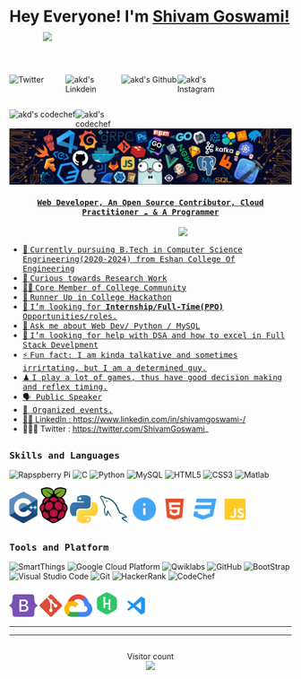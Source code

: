 # Hey Everyone! I'm [Shivam Goswami!](https://github.com/codebanda) &nbsp;&nbsp;&nbsp;&nbsp;&nbsp;&nbsp;&nbsp;&nbsp; <img src="https://github.com/shivamgoswamihere/shivamgoswamihere/blob/master/wave-hello.gif" width="6%">
<br><br>
<a href="https://twitter.com/ShivamGoswami_">
  <img align="left" alt="Twitter" width="100px" src="https://img.shields.io/badge/Twitter-1DA1F2?style=for-the-badge&logo=Twitter&logoColor=white" />
</a>
<a href="https://www.linkedin.com/in/shivamgoswami-/">
  <img align="left" alt="akd's Linkdein" width="100px" src="https://img.shields.io/badge/Linkedin-0A66C2?style=for-the-badge&logo=Linkedin&logoColor=white" />
</a>
<a href="https://github.com/codebanda">
  <img align="left" alt="akd's Github" width="100px" src="https://img.shields.io/badge/Github-181717?style=for-the-badge&logo=Github&logoColor=white" />
</a>
<a href="https://www.instagram.com/shivamgoswami__/">
  <img align="left" alt="akd's Instagram" width="100px" src="https://img.shields.io/badge/Instagram-E4405F?style=for-the-badge&logo=instagram&logoColor=white" />
</a>

<br><br>

<a href="https://www.codechef.com/users/shivamgoswami">
  <img align="left" alt="akd's codechef" src="https://img.shields.io/badge/dynamic/json?label=CodeChef&query=%24.rating&url=https://competitive-coding-api.herokuapp.com/api/codechef/codebanda&prefix=Rating%20&logo=codechef&logoColor=f5f5dc&labelColor=7b5e47&style=for-the-badge&cacheSeconds=900" />
</a>
<a href="mailto:shivamg@gmail.com">
  <img align="left" alt="akd's codechef" width="70px" src="https://img.shields.io/badge/Gmail-EA4335?style=for-the-badge&logo=Gmail&logoColor=white" />
<br><br>
<img src="https://github.com/codebanda/codebanda/blob/7fd6fe80d17c4a889dba7fc46ae7ceadcbd24a01/header_.png"

## <p align="center"><h4 align="center"><samp> Web Developer, An Open Source Contributor, Cloud Practitioner ☁  & A Programmer </samp></h4></p>

<div>
<img align="right" src="https://github.com/shivamgoswamihere/shivamgoswamihere/blob/54347fc486e16a32571e0747382615f49aab0c9f/code.gif" width="40%"/>
  <br>

- 👷 <samp>Currently pursuing B.Tech in Computer Science Engrineering(2020-2024) from Eshan College Of Engineering
- 🔭 <samp> Curious towards Research Work
- ✍🏻 <samp>Core Member of College Community  
- 🥇 <samp>Runner Up in College Hackathon 
- 💼 <samp>I’m looking for **Internship/Full-Time(PPO)** Opportunities/roles.
- 💬 <samp>Ask me about Web Dev/ Python / MySQL 
- 🤔 <samp>I’m looking for help with DSA and how to excel in Full Stack Develpment
- ⚡ <samp>Fun fact: I am kinda talkative and sometimes irrirtating, but I am a determined guy.
- ♟ <samp>I play a lot of games, thus have good decision making and reflex timing.
- 🗣<samp> Public Speaker
- 🎫<samp> Organized events.
- 🤵🏽<sample> LinkedIn : https://www.linkedin.com/in/shivamgoswami-/
- 🙋🏽‍♂️<sample> Twitter : https://twitter.com/ShivamGoswami_
</div>

##
<h3><b><samp>Skills and Languages</samp></b></h3>

![Rapspberry Pi](https://img.shields.io/badge/Raspberry_pi-C51A4A?style=flat-square&logo=raspberry-pi&logoColor=white)
![C](https://img.shields.io/badge/C-27338e?style=flat-square&logo=c&logoColor=white)
![Python](https://img.shields.io/badge/Python-3776AB?style=flat-square&logo=Python&logoColor=white)
![MySQL](https://img.shields.io/badge/MySQL-4479A1?style=flat-square&logo=MySQL&logoColor=white)
![HTML5](https://img.shields.io/badge/HTML5-E34F26?style=flat-square&logo=HTML5&logoColor=white)
![CSS3](https://img.shields.io/badge/CSS3-1572B6?style=flat-square&logo=CSS3&logoColor=white)
![Matlab](https://img.shields.io/badge/MATLAB-800000?style=flat-square&logo=MathWorks&logoColor=white)

<span>
<img src="https://github.com/codebanda/codebanda/blob/f72e33098aec6a3f53651ff7835549ded26db2c6/imgs/c.svg" alt="drawing" width="50"/>
<img src="https://github.com/codebanda/codebanda/blob/f72e33098aec6a3f53651ff7835549ded26db2c6/imgs/raspberry-pi.svg" alt="drawing" width="50"/>
<img src="https://github.com/codebanda/codebanda/blob/f72e33098aec6a3f53651ff7835549ded26db2c6/imgs/python-5.svg" alt="drawing" width="50"/>
<img src="https://github.com/codebanda/codebanda/blob/f72e33098aec6a3f53651ff7835549ded26db2c6/imgs/mysql-6.svg" alt="drawing" width="50"/>
<img src="https://github.com/codebanda/codebanda/blob/f72e33098aec6a3f53651ff7835549ded26db2c6/imgs/readme.svg" alt="drawing" width="50"/>
<img src="https://github.com/codebanda/codebanda/blob/f72e33098aec6a3f53651ff7835549ded26db2c6/imgs/html.svg" alt="drawing" width="50"/>
<img src="https://github.com/codebanda/codebanda/blob/f72e33098aec6a3f53651ff7835549ded26db2c6/imgs/css.svg" alt="drawing" width="50"/>
<img src="https://github.com/codebanda/codebanda/blob/f72e33098aec6a3f53651ff7835549ded26db2c6/imgs/javascript.svg" alt="drawing" width="50"/>
  </span>
    
##
<h3><b><samp>Tools and Platform</samp></b></h3>

![SmartThings](https://img.shields.io/badge/SmartThings-777BB4?style=flat-square&logo=SmartThings&logoColor=white)
![Google Cloud Platform](https://img.shields.io/badge/Google_Cloud-4285F4?style=flat-square&logo=google-cloud&logoColor=white)
![Qwiklabs](https://img.shields.io/badge/Qwiklabs-F5CD0E?style=flat-square&logo=Qwiklabs&logoColor=800000)
![GitHub](https://img.shields.io/badge/GitHub-181717?style=flat-square&logo=github)
![BootStrap](https://img.shields.io/badge/Bootstrap-7952B3?style=flat-square&logo=bootstrap&logoColor=white)
![Visual Studio Code](https://img.shields.io/badge/Visual_Studio_Code-007ACC?style=flat-square&logo=Visual-Studio-Code&logoColor=white)
![Git](https://img.shields.io/badge/Git-F05032?style=flat-square&logo=Git&logoColor=white)
![HackerRank](https://img.shields.io/badge/HackerRank-107C10?style=flat-square&logo=HackerRank&logoColor=black)
![CodeChef](https://img.shields.io/badge/CodeChef-5B4638?style=flat-square&logo=CodeChef&logoColor=white)
  
<span>
<img src="https://github.com/codebanda/codebanda/blob/881c4c230835d98a527310121a3025f28e46bbe6/imgs/bootstrap-5-1.svg" alt="drawing" width="50"/>
<img src="https://github.com/codebanda/codebanda/blob/881c4c230835d98a527310121a3025f28e46bbe6/imgs/git-icon.svg" alt="drawing" width="40"/>
<img src="https://github.com/codebanda/codebanda/blob/881c4c230835d98a527310121a3025f28e46bbe6/imgs/google-cloud-1.svg" alt="drawing" width="50"/>
<img src="https://github.com/codebanda/codebanda/blob/881c4c230835d98a527310121a3025f28e46bbe6/imgs/hackerrank.svg" alt="drawing" width="50"/>
<img src="https://github.com/codebanda/codebanda/blob/881c4c230835d98a527310121a3025f28e46bbe6/imgs/vscode.svg" alt="drawing" width="40"/>
</span>
<hr> 
  
<hr>


##
<p align="center"> 
  Visitor count<br>
  <img src="https://profile-counter.glitch.me/codebanda/count.svg" />
</p>
  
